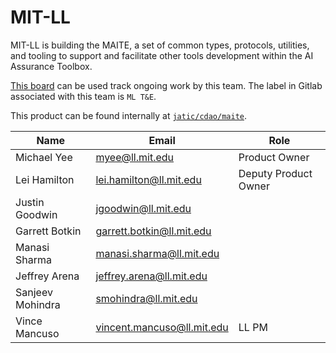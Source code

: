 # MIT-LL

MIT-LL is building the MAITE, a set of common types, protocols, utilities, and tooling to support and facilitate other tools development within the AI Assurance Toolbox.

[This board](https://gitlab.jatic.net/groups/jatic/-/boards/51?label_name[]=ML%20T%26E) can be used track ongoing work by this team. The label in Gitlab associated with this team is `ML T&E`.

This product can be found internally at [`jatic/cdao/maite`](https://gitlab.jatic.net/jatic/cdao/maite).

| Name | Email | Role |
| ---- | ----- | ---- |
| Michael Yee | <myee@ll.mit.edu> | Product Owner |
| Lei Hamilton | <lei.hamilton@ll.mit.edu> | Deputy Product Owner| 
| Justin Goodwin | <jgoodwin@ll.mit.edu> | | 
| Garrett Botkin | <garrett.botkin@ll.mit.edu> | | 
| Manasi Sharma | <manasi.sharma@ll.mit.edu> | |
| Jeffrey Arena | <jeffrey.arena@ll.mit.edu> | | 
| Sanjeev Mohindra | <smohindra@ll.mit.edu> | |
| Vince Mancuso | <vincent.mancuso@ll.mit.edu> | LL PM |

